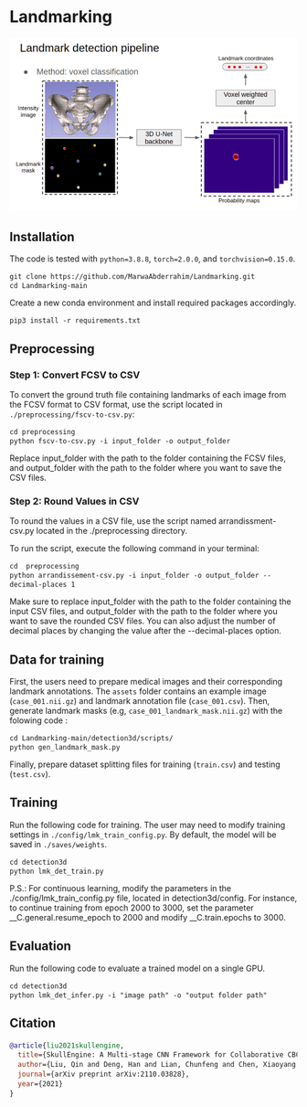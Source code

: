 # Landmarking



<p align="center">
  <img src="./assets/framework.png" alt="drawing", width="700"/>
</p>

## Installation
The code is tested with ``python=3.8.8``, ``torch=2.0.0``, and ``torchvision=0.15.0``.
```
git clone https://github.com/MarwaAbderrahim/Landmarking.git
cd Landmarking-main
```
Create a new conda environment and install required packages accordingly.
```
pip3 install -r requirements.txt
```

## Preprocessing

### Step 1: Convert FCSV to CSV

To convert the ground truth file containing landmarks of each image from the FCSV format to CSV format, use the script located in `./preprocessing/fscv-to-csv.py`:

```
cd preprocessing
python fscv-to-csv.py -i input_folder -o output_folder
```

Replace input_folder with the path to the folder containing the FCSV files, and output_folder with the path to the folder where you want to save the CSV files.

### Step 2: Round Values in CSV

To round the values in a CSV file, use the script named arrandissment-csv.py located in the ./preprocessing directory.

To run the script, execute the following command in your terminal:

```
cd  preprocessing
python arrandissement-csv.py -i input_folder -o output_folder --decimal-places 1
```
Make sure to replace input_folder with the path to the folder containing the input CSV files, and output_folder with the path to the folder where you want to save the rounded CSV files. You can also adjust the number of decimal places by changing the value after the --decimal-places option.


## Data for training
First, the users need to prepare medical images and their corresponding landmark annotations. The ``assets`` folder contains an example image (``case_001.nii.gz``) and landmark annotation file (``case_001.csv``). Then, generate landmark masks (e.g, ``case_001_landmark_mask.nii.gz``) with the folowing code :
```
cd Landmarking-main/detection3d/scripts/
python gen_landmark_mask.py
```

Finally, prepare dataset splitting files for training (``train.csv``) and testing (``test.csv``). 

## Training
Run the following code for training.
The user may need to modify training settings in ``./config/lmk_train_config.py``. By default, the model will be saved in ``./saves/weights``.
```
cd detection3d
python lmk_det_train.py
```
P.S.: For continuous learning, modify the parameters in the ./config/lmk_train_config.py file, located in detection3d/config. For instance, to continue training from epoch 2000 to 3000, set the parameter __C.general.resume_epoch to 2000 and modify __C.train.epochs to 3000.

## Evaluation
Run the following code to evaluate a trained model on a single GPU.
```
cd detection3d
python lmk_det_infer.py -i "image path" -o "output folder path"
``` 

## Citation
```bibtex
@article{liu2021skullengine,
  title={SkullEngine: A Multi-stage CNN Framework for Collaborative CBCT Image Segmentation and Landmark Detection},
  author={Liu, Qin and Deng, Han and Lian, Chunfeng and Chen, Xiaoyang and Xiao, Deqiang and Ma, Lei and Chen, Xu and Kuang, Tianshu and Gateno, Jaime and Yap, Pew-Thian and others},
  journal={arXiv preprint arXiv:2110.03828},
  year={2021}
}
```
